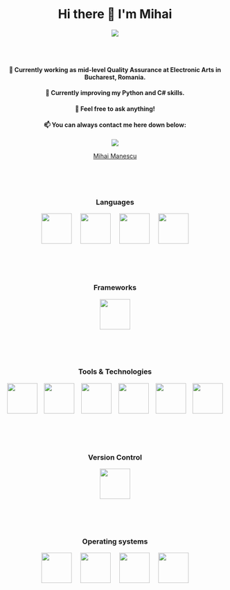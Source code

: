  <h1 align="center">Hi there 👋 I'm Mihai</h1>
 
 <div align="center">
  <img src="https://komarev.com/ghpvc/?username=cyberdvitamin&color=blueviolet" />
 </div>


<br><br>
<script src="https://platform.linkedin.com/badges/js/profile.js" async defer type="text/javascript"></script>
<div align="center" class="badge-base LI-profile-badge" data-locale="en_US" data-size="large" data-theme="dark" data-type="VERTICAL" data-vanity="mihai-manescu-442911204" data-version="v1">
 <h4> 🔭 Currently working as mid-level Quality Assurance at Electronic Arts in Bucharest, Romania. </h4>
 <h4> 🌱 Currently improving my Python and C# skills. </h4>
 <h4> 💬 Feel free to ask anything! </h4>
 <h4> 📫 You can always contact me here down below: </h4>

 <a target="_blank" href="https://www.linkedin.com/in/mihai-manescu-442911204/">
    <img src="https://raw.githubusercontent.com/cyberdvitamin/cyberdvitamin/main/IMAGINE.PNG" />
 </a>

<a class="badge-base__link LI-simple-link" href="https://ro.linkedin.com/in/mihai-manescu-442911204?trk=profile-badge">Mihai Manescu</a>
              
 
</div>




<!-- ![Anurag's GitHub stats](https://github-readme-stats.vercel.app/api?username=cyberdvitamin&show_icons=true&theme=tokyonight) -->

<br><br><br>

<div align="center">
 <h3> Languages </h3>
 
 <img src="https://cdn.jsdelivr.net/gh/devicons/devicon/icons/csharp/csharp-original.svg" width="70" height="70" /> &nbsp;&nbsp;&nbsp; <img src="https://cdn.jsdelivr.net/gh/devicons/devicon/icons/cplusplus/cplusplus-original.svg" widht="70" height="70" /> &nbsp;&nbsp;&nbsp; <img src="https://cdn.jsdelivr.net/gh/devicons/devicon/icons/java/java-original-wordmark.svg" width="70" height="70" /> &nbsp;&nbsp;&nbsp; <img src="https://cdn.jsdelivr.net/gh/devicons/devicon/icons/python/python-original-wordmark.svg" width="70" height="70" />
 
 <br><br><br>

 <h3> Frameworks </h3>
 
 <img src="https://cdn.jsdelivr.net/gh/devicons/devicon/icons/dotnetcore/dotnetcore-original.svg" width="70" height="70" />
 
 <br><br><br>
 
 <h3> Tools & Technologies </h3>
 
 <img src="https://cdn.jsdelivr.net/gh/devicons/devicon/icons/intellij/intellij-original-wordmark.svg" width="70" height="70" /> &nbsp;&nbsp; <img src="https://cdn.jsdelivr.net/gh/devicons/devicon/icons/visualstudio/visualstudio-plain.svg" width="70" height="70" /> &nbsp;&nbsp; <img src="https://cdn.jsdelivr.net/gh/devicons/devicon/icons/figma/figma-original.svg" width="70" height="70" /> &nbsp;&nbsp; <img src="https://cdn.jsdelivr.net/gh/devicons/devicon/icons/pycharm/pycharm-original.svg" width="70" height="70" /> &nbsp;&nbsp;  <img src="https://cdn.jsdelivr.net/gh/devicons/devicon/icons/mysql/mysql-original-wordmark.svg" width="70" height="70" /> &nbsp;&nbsp; <img src="https://cdn.jsdelivr.net/gh/devicons/devicon/icons/microsoftsqlserver/microsoftsqlserver-plain-wordmark.svg" width="70" height="70" />

  
 <br><br><br>
 
 <h3> Version Control </h3>
 
 <img src="https://cdn.jsdelivr.net/gh/devicons/devicon/icons/github/github-original-wordmark.svg" width="70" height="70" />
 
 <br><br><br>
 
 <h3> Operating systems </h3>
 
  <img src="https://cdn.jsdelivr.net/gh/devicons/devicon/icons/linux/linux-original.svg" width="70" height="70" /> &nbsp;&nbsp;&nbsp; <img src="https://cdn.jsdelivr.net/gh/devicons/devicon/icons/ubuntu/ubuntu-plain-wordmark.svg" width="70" height="70" /> &nbsp;&nbsp;&nbsp; <img src="https://cdn.jsdelivr.net/gh/devicons/devicon/icons/debian/debian-plain-wordmark.svg" width="70" height="70" /> &nbsp;&nbsp;&nbsp; <img src="https://cdn.jsdelivr.net/gh/devicons/devicon/icons/windows8/windows8-original.svg" width="70" height="70" /> 
 

 </div>
